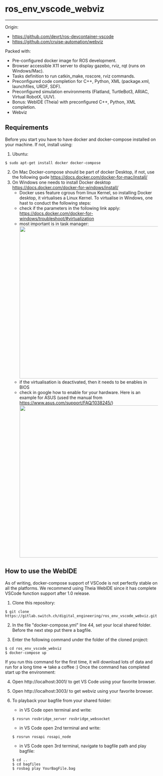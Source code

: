 # ros_env_vscode_webviz
----------------------------

Origin:
- https://github.com/devrt/ros-devcontainer-vscode
- https://github.com/cruise-automation/webviz

Packed with:
- Pre-configured docker image for ROS development.
- Browser accessible X11 server to display gazebo, rviz, rqt (runs on Windows/Mac).
- Tasks definition to run catkin_make, roscore, rviz commands.
- Preconfigured code completion for C++, Python, XML (package.xml, launchfiles, URDF, SDF).
- Preconfigured simulation environments (Flatland, TurtleBot3, ARIAC, Virtual RobotX, UUV).
- Bonus: WebIDE (Theia) with preconfigured C++, Python, XML completion.
- Webviz

Requirements
-------------------------------------
Before you start you have to have docker and docker-compose installed on your machine. If not, install using:

1. Ubuntu:
```shell
$ sudo apt-get install docker docker-compose
```

2. On Mac Docker-compose should be part of docker Desktop, if not, use the following gude https://docs.docker.com/docker-for-mac/install/
3. On Windows one needs to install Docker desktop https://docs.docker.com/docker-for-windows/install/
    * Docker uses feature cgrous from linux Kernel, so installing Docker desktop, it virtualises a Linux Kernel. To virtualise in Windows, one hast to conduct the  following steps:
    * check if the parameters in the following link apply: https://docs.docker.com/docker-for-windows/troubleshoot/#virtualization
    * most important is in task manager: <img src="https://user-images.githubusercontent.com/48677890/110318061-4d9d0b80-800d-11eb-8793-b4c5af963cef.png" width="500" height="500">
    * if the virtualisation is deactivated, then it needs to be enables in BIOS
    * check in google how to enable for your hardware. Here is an example for ASUS (used the manual from https://www.asus.com/support/FAQ/1038245/) <img src="https://user-images.githubusercontent.com/48677890/110318487-d451e880-800d-11eb-9fdb-dddb2757917c.png" width="500" height="500">




How to use the WebIDE 
-------------------------------------
As of writing, docker-compose support of VSCode is not perfectly stable on all the platforms.
We recommend using Theia WebIDE since it has complete VSCode function support after 1.0 release.

1. Clone this repository:
```shell
$ git clone https://gitlab.switch.ch/digital_engineering/ros_env_vscode_webviz.git
```

2. In the file "docker-compose.yml" line 44, set your local shared folder. Before the next step put there a bagfile.

3. Enter the following command under the folder of the cloned project:
```shell
$ cd ros_env_vscode_webviz
$ docker-compose up
```
If you run this command for the first time, it will download lots of data and run for a long time => take a coffee :)
Once the command has completed start up the environment:

4. Open http://localhost:3001/ to get VS Code using your favorite browser.

5. Open http://localhost:3003/ to get webviz using your favorite browser.

6. To playback your bagfile from your shared folder:
    - in VS Code open terminal and write: 
    ```shell
    $ rosrun rosbridge_server rosbridge_websocket 
    ```    
    - in VS Code open 2nd terminal and write: 
    ```shell
    $ rosrun rosapi rosapi_node
    ```   
    - in VS Code open 3rd terminal, navigate to bagfile path and play bagfile: 
    ```shell
    $ cd ..
    $ cd bagfiles
    $ rosbag play YourBagFile.bag
    ```    
